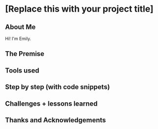 # [Replace this with your project title]

## About Me
Hi! I'm Emily.
## The Premise

## Tools used

## Step by step (with code snippets)

## Challenges + lessons learned

## Thanks and Acknowledgements
